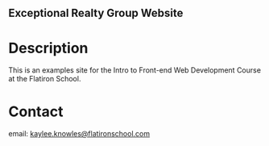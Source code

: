 Exceptional Realty Group Website 
---

# Description

This is an examples site for the Intro to Front-end Web Development Course at the Flatiron School.


# Contact

email: kaylee.knowles@flatironschool.com